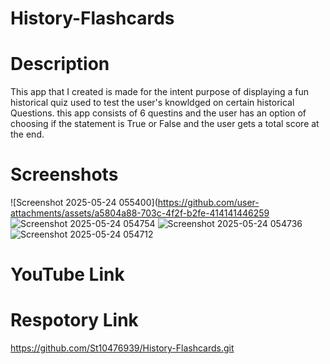 # History-Flashcards
# Description
This app that I created is made for the intent purpose of displaying a fun historical quiz used to test the user's knowldged on certain historical Questions. this app consists of 6 questins and the user has an option of choosing if the statement is True or False and the user gets a total score at the end.
# Screenshots
![Screenshot 2025-05-24 055400](https://github.com/user-attachments/assets/a5804a88-703c-4f2f-b2fe-414141446259
![Screenshot 2025-05-24 054754](https://github.com/user-attachments/assets/4c3336b2-2326-462f-b5bd-2b9a46cdd0c7)
![Screenshot 2025-05-24 054736](https://github.com/user-attachments/assets/512474b2-ec06-47ad-9d04-ce8d2c0b30d6)
![Screenshot 2025-05-24 054712](https://github.com/user-attachments/assets/ff5f98b4-e003-4d77-81d2-f5a9483e0703)

# YouTube Link

# Respotory Link
https://github.com/St10476939/History-Flashcards.git
